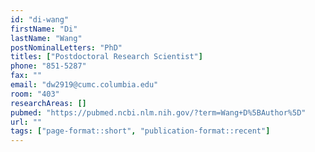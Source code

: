 ```yaml
---
id: "di-wang"
firstName: "Di"
lastName: "Wang"
postNominalLetters: "PhD"
titles: ["Postdoctoral Research Scientist"]
phone: "851-5287"
fax: ""
email: "dw2919@cumc.columbia.edu"
room: "403"
researchAreas: []
pubmed: "https://pubmed.ncbi.nlm.nih.gov/?term=Wang+D%5BAuthor%5D"
url: ""
tags: ["page-format::short", "publication-format::recent"]
---
```

